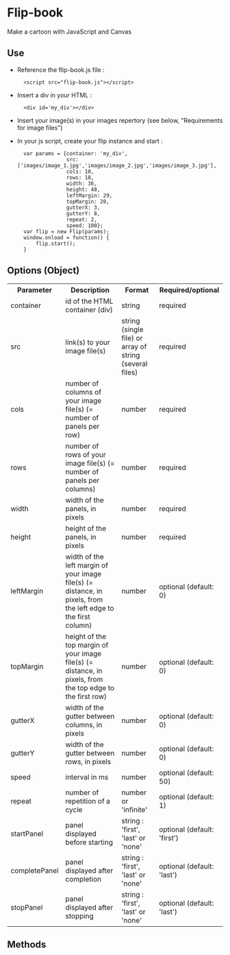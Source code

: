 # Flip-book
Make a cartoon with JavaScript and Canvas

## Use
* Reference the flip-book.js file :

		<script src="flip-book.js"></script>
		
* Insert a div in your HTML :

		<div id='my_div'></div>
	
* Insert your image(s) in your images repertory (see below, "Requirements for image files")

* In your js script, create your flip instance and start :

		var params = {container: 'my_div',
					  src: ['images/image_1.jpg','images/image_2.jpg','images/image_3.jpg'],
					  cols: 10,
				      rows: 18,
				      width: 36,
				      height: 48,
				      leftMargin: 29,
				      topMargin: 20,
				      gutterX: 3,
				      gutterY: 8,
				      repeat: 2,
				      speed: 100};
		var flip = new Flip(params);
		window.onload = function() {
			flip.start();
		}
		
## Options (Object)

<table>
	<tr>
		<th>Parameter</th>
		<th>Description</th>
		<th>Format</th>
		<th>Required/optional</th>
	</tr>
	<tr>
		<td>container</td>
		<td>id of the HTML container (div)</td>
		<td>string</td>
		<td>required</td>
	</tr>
	<tr>
		<td>src</td>
		<td>link(s) to your image file(s)</td>
		<td>string (single file) or array of string (several files)</td>
		<td>required</td>
	</tr>
	<tr>
		<td>cols</td>
		<td>number of columns of your image file(s) (= number of panels per row)</td>
		<td>number</td>
		<td>required</td>
	</tr>
	<tr>
		<td>rows</td>
		<td>number of rows of your image file(s) (= number of panels per columns)</td>
		<td>number</td>
		<td>required</td>
	</tr>
	<tr>
		<td>width</td>
		<td>width of the panels, in pixels</td>
		<td>number</td>
		<td>required</td>
	</tr>
	<tr>
		<td>height</td>
		<td>height of the panels, in pixels</td>
		<td>number</td>
		<td>required</td>
	</tr>
	<tr>
		<td>leftMargin</td>
		<td>width of the left margin of your image file(s) (= distance, in pixels, from the left edge to the first column)</td>
		<td>number</td>
		<td>optional (default: 0)</td>
	</tr>
	<tr>
		<td>topMargin</td>
		<td>height of the top margin of your image file(s) (= distance, in pixels, from the top edge to the first row)</td>
		<td>number</td>
		<td>optional (default: 0)</td>
	</tr>
	<tr>
		<td>gutterX</td>
		<td>width of the gutter between columns, in pixels</td>
		<td>number</td>
		<td>optional (default: 0)</td>
	</tr>
	<tr>
		<td>gutterY</td>
		<td>width of the gutter between rows, in pixels</td>
		<td>number</td>
		<td>optional (default: 0)</td>
	</tr>
	<tr>
		<td>speed</td>
		<td>interval in ms</td>
		<td>number</td>
		<td>optional (default: 50)</td>
	</tr>
	<tr>
		<td>repeat</td>
		<td>number of repetition of a cycle</td>
		<td>number or 'infinite'</td>
		<td>optional (default: 1)</td>
	</tr>
	<tr>
		<td>startPanel</td>
		<td>panel displayed before starting</td>
		<td>string : 'first', 'last' or 'none'</td>
		<td>optional (default: 'first')</td>
	</tr>
	<tr>
		<td>completePanel</td>
		<td>panel displayed after completion</td>
		<td>string : 'first', 'last' or 'none'</td>
		<td>optional (default: 'last')</td>
	</tr>
	<tr>
		<td>stopPanel</td>
		<td>panel displayed after stopping</td>
		<td>string : 'first', 'last' or 'none'</td>
		<td>optional (default: 'last')</td>
	</tr>
</table>

## Methods
